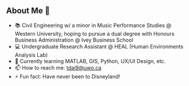 ## About Me 👋
- 📚 Civil Engineering w/ a minor in Music Performance Studies @ Western University, hoping to pursue a dual degree with Honours Business Administration @ Ivey Business School
- 💻 Undergraduate Research Assistant @ HEAL (Human Environments Analysis Lab)
- 🌱 Currently learning MATLAB, GIS, Python, UX/UI Design, etc.
- 📫 How to reach me: tdai9@uwo.ca
- ⚡ Fun fact: Have never been to Disneyland!
  
<!--
**tianshu3515/tianshu3515** is a ✨ _special_ ✨ repository because its `README.md` (this file) appears on your GitHub profile.

Here are some ideas to get you started:
-->
